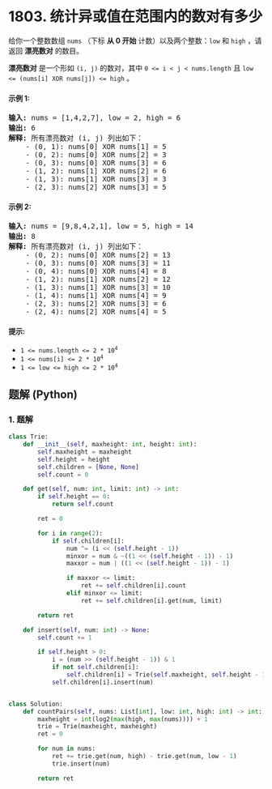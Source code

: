 # 1803. 统计异或值在范围内的数对有多少
给你一个整数数组 `nums` （下标 **从 0 开始** 计数）以及两个整数：`low` 和 `high` ，请返回 **漂亮数对** 的数目。

**漂亮数对** 是一个形如 `(i, j)` 的数对，其中 `0 <= i < j < nums.length` 且 `low <= (nums[i] XOR nums[j]) <= high` 。

#### 示例 1:
<pre>
<strong>输入:</strong> nums = [1,4,2,7], low = 2, high = 6
<strong>输出:</strong> 6
<strong>解释:</strong> 所有漂亮数对 (i, j) 列出如下：
    - (0, 1): nums[0] XOR nums[1] = 5
    - (0, 2): nums[0] XOR nums[2] = 3
    - (0, 3): nums[0] XOR nums[3] = 6
    - (1, 2): nums[1] XOR nums[2] = 6
    - (1, 3): nums[1] XOR nums[3] = 3
    - (2, 3): nums[2] XOR nums[3] = 5
</pre>

#### 示例 2:
<pre>
<strong>输入:</strong> nums = [9,8,4,2,1], low = 5, high = 14
<strong>输出:</strong> 8
<strong>解释:</strong> 所有漂亮数对 (i, j) 列出如下：
    - (0, 2): nums[0] XOR nums[2] = 13
    - (0, 3): nums[0] XOR nums[3] = 11
    - (0, 4): nums[0] XOR nums[4] = 8
    - (1, 2): nums[1] XOR nums[2] = 12
    - (1, 3): nums[1] XOR nums[3] = 10
    - (1, 4): nums[1] XOR nums[4] = 9
    - (2, 3): nums[2] XOR nums[3] = 6
    - (2, 4): nums[2] XOR nums[4] = 5
</pre>

#### 提示:
* <code>1 <= nums.length <= 2 * 10<sup>4</sup></code>
* <code>1 <= nums[i] <= 2 * 10<sup>4</sup></code>
* <code>1 <= low <= high <= 2 * 10<sup>4</sup></code>

## 题解 (Python)

### 1. 题解
```Python
class Trie:
    def __init__(self, maxheight: int, height: int):
        self.maxheight = maxheight
        self.height = height
        self.children = [None, None]
        self.count = 0

    def get(self, num: int, limit: int) -> int:
        if self.height == 0:
            return self.count

        ret = 0

        for i in range(2):
            if self.children[i]:
                num ^= (i << (self.height - 1))
                minxor = num & ~((1 << (self.height - 1)) - 1)
                maxxor = num | ((1 << (self.height - 1)) - 1)

                if maxxor <= limit:
                    ret += self.children[i].count
                elif minxor <= limit:
                    ret += self.children[i].get(num, limit)

        return ret

    def insert(self, num: int) -> None:
        self.count += 1

        if self.height > 0:
            i = (num >> (self.height - 1)) & 1
            if not self.children[i]:
                self.children[i] = Trie(self.maxheight, self.height - 1)
            self.children[i].insert(num)


class Solution:
    def countPairs(self, nums: List[int], low: int, high: int) -> int:
        maxheight = int(log2(max(high, max(nums)))) + 1
        trie = Trie(maxheight, maxheight)
        ret = 0

        for num in nums:
            ret += trie.get(num, high) - trie.get(num, low - 1)
            trie.insert(num)

        return ret
```

